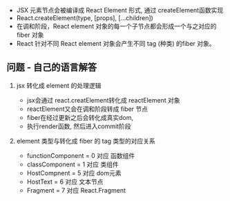 - JSX 元素节点会被编译成 React Element 形式, 通过 createElement函数实现
- React.createElement(type, [props], [...children])
- 在调和阶段，React element 对象的每一个子节点都会形成一个与之对应的 fiber 对象
- React 针对不同 React element 对象会产生不同 tag (种类) 的fiber 对象。



## 问题 - 自己的语言解答
1. jsx 转化成 element 的处理逻辑
	 - jsx会通过 react.creatElement转化成 reactElement 对象
	 - reactElement又会在调和阶段转成 fiber 节点
	 - fiber在经过更新之后会转化成真实dom, 
	 - 执行render函数, 然后进入commit阶段

2. element 类型与转化成 fiber 的 tag 类型的对应关系
	- functionComponent = 0  对应 函数组件
	- classComponent = 1 对应 类组件
	- HostCompnent = 5 对应 dom元素
	- HostText = 6 对应 文本节点
	- Fragment = 7 对应 React.Fragment